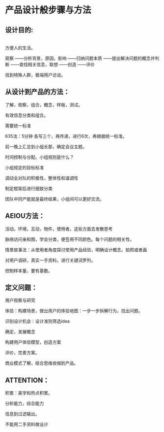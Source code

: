 产品设计般步骤与方法
=====

设计目的: 
---
<br /> 
方便人的生活。 <br /> 

观察  ——分析背景，原因，影响  ——归纳问题本质 ——提出解决问题的概念并判断 ——查找相关信息，联想 ——创造 ——评价 <br /> 

找到特殊人群，极端用户访谈。 <br /> 

从设计到产品的方法： <br /> 
---
了解，观察，组合，概念，样板，测试。 <br /> 

有效信息分类和组合。 <br /> 

需要统一标准 <br /> 

635法：5分钟 各写三个，再传递，进行6次，再根据统一标准。 <br /> 

前一晚上汇总到小组长那，确定会议主题。 <br /> 

时间控制与分配。小组规则是什么？ <br /> 

小组规定的目标标准 <br /> 

调动全对队的积极性，整体性和谐调性 <br /> 

制定框架后进行细致分类 <br /> 

团队中同产能就是最终结果，小组间可以更好交流。 <br /> 


AEIOU方法：
---
活动，环境，互动，物件，使用者。这些方面去发散思考


脉络访问亲和图，学会分类，便签用不同颜色。每个问题的相关性。


情景故事法：从使用者角度探讨使用产品经验，明确设计概念。拍照或者画


对用户调研，真实一手资料。进行关键词罗列。


控制样本量，要有基数。



定义问题：
---

用户观察与研究


体验：构建场景，做出用户的体验地图：一步一步拆解行为，找出问题。


识别设计机会：设计准则筛选idea


确定，发展概念


构建用户体验模型，创造方案


评价，完善方案。


商业模式了解，结合思维收缩到产品。


ATTENTION：
---

积累：美学和热点积累。


分析能力，综合能力


信息到过滤输出。


不能用二手资料做设计
